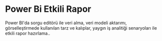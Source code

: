 # Power Bi Etkili Rapor 
 Power BI'da sorgu editörü ile veri alma, veri modeli aktarımı, görselleştirmede kullanılan tarz ve kalıplar, yaygın iş analitiği senaryoları ile etkili rapor hazırlama..
